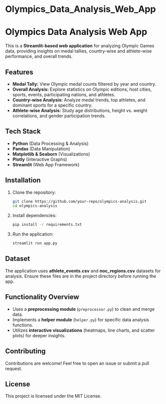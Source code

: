 # Olympics_Data_Analysis_Web_App
# Olympics Data Analysis Web App

This is a **Streamlit-based web application** for analyzing Olympic Games data, providing insights on medal tallies, country-wise and athlete-wise performance, and overall trends.

## Features
- **Medal Tally:** View Olympic medal counts filtered by year and country.
- **Overall Analysis:** Explore statistics on Olympic editions, host cities, sports, events, participating nations, and athletes.
- **Country-wise Analysis:** Analyze medal trends, top athletes, and dominant sports for a specific country.
- **Athlete-wise Analysis:** Study age distributions, height vs. weight correlations, and gender participation trends.

## Tech Stack
- **Python** (Data Processing & Analysis)
- **Pandas** (Data Manipulation)
- **Matplotlib & Seaborn** (Visualizations)
- **Plotly** (Interactive Graphs)
- **Streamlit** (Web App Framework)

## Installation
1. Clone the repository:
   ```bash
   git clone https://github.com/your-repo/olympics-analysis.git
   cd olympics-analysis
   ```
2. Install dependencies:
   ```bash
   pip install -r requirements.txt
   ```
3. Run the application:
   ```bash
   streamlit run app.py
   ```

## Dataset
The application uses **athlete_events.csv** and **noc_regions.csv** datasets for analysis. Ensure these files are in the project directory before running the app.

## Functionality Overview
- Uses a **preprocessing module** (`preprocessor.py`) to clean and merge data.
- Implements a **helper module** (`helper.py`) for specific data analysis functions.
- Utilizes **interactive visualizations** (heatmaps, line charts, and scatter plots) for deeper insights.

## Contributing
Contributions are welcome! Feel free to open an issue or submit a pull request.

## License
This project is licensed under the MIT License.



